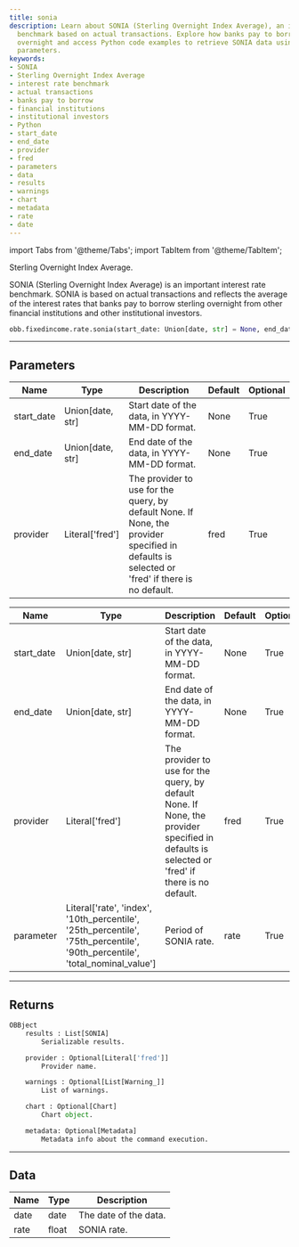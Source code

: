 ```yaml
---
title: sonia
description: Learn about SONIA (Sterling Overnight Index Average), an interest rate
  benchmark based on actual transactions. Explore how banks pay to borrow sterling
  overnight and access Python code examples to retrieve SONIA data using different
  parameters.
keywords:
- SONIA
- Sterling Overnight Index Average
- interest rate benchmark
- actual transactions
- banks pay to borrow
- financial institutions
- institutional investors
- Python
- start_date
- end_date
- provider
- fred
- parameters
- data
- results
- warnings
- chart
- metadata
- rate
- date
---
```





<!-- markdownlint-disable MD012 MD031 MD033 -->

import Tabs from '@theme/Tabs';
import TabItem from '@theme/TabItem';

Sterling Overnight Index Average.

SONIA (Sterling Overnight Index Average) is an important interest rate benchmark. SONIA is based on actual
transactions and reflects the average of the interest rates that banks pay to borrow sterling overnight from other
financial institutions and other institutional investors.

```python wordwrap
obb.fixedincome.rate.sonia(start_date: Union[date, str] = None, end_date: Union[date, str] = None, provider: Literal[str] = fred)
```

---

## Parameters

<Tabs>
<TabItem value="standard" label="Standard">

| Name | Type | Description | Default | Optional |
| ---- | ---- | ----------- | ------- | -------- |
| start_date | Union[date, str] | Start date of the data, in YYYY-MM-DD format. | None | True |
| end_date | Union[date, str] | End date of the data, in YYYY-MM-DD format. | None | True |
| provider | Literal['fred'] | The provider to use for the query, by default None. If None, the provider specified in defaults is selected or 'fred' if there is no default. | fred | True |
</TabItem>

<TabItem value='fred' label='fred'>

| Name | Type | Description | Default | Optional |
| ---- | ---- | ----------- | ------- | -------- |
| start_date | Union[date, str] | Start date of the data, in YYYY-MM-DD format. | None | True |
| end_date | Union[date, str] | End date of the data, in YYYY-MM-DD format. | None | True |
| provider | Literal['fred'] | The provider to use for the query, by default None. If None, the provider specified in defaults is selected or 'fred' if there is no default. | fred | True |
| parameter | Literal['rate', 'index', '10th_percentile', '25th_percentile', '75th_percentile', '90th_percentile', 'total_nominal_value'] | Period of SONIA rate. | rate | True |
</TabItem>

</Tabs>

---

## Returns

```python wordwrap
OBBject
    results : List[SONIA]
        Serializable results.

    provider : Optional[Literal['fred']]
        Provider name.

    warnings : Optional[List[Warning_]]
        List of warnings.

    chart : Optional[Chart]
        Chart object.

    metadata: Optional[Metadata]
        Metadata info about the command execution.
```

---

## Data

<Tabs>
<TabItem value="standard" label="Standard">

| Name | Type | Description |
| ---- | ---- | ----------- |
| date | date | The date of the data. |
| rate | float | SONIA rate. |
</TabItem>

</Tabs>

